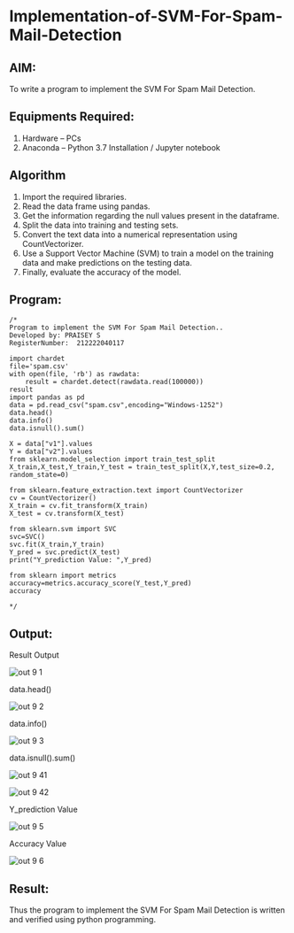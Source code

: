 # Implementation-of-SVM-For-Spam-Mail-Detection

## AIM:
To write a program to implement the SVM For Spam Mail Detection.

## Equipments Required:
1. Hardware – PCs
2. Anaconda – Python 3.7 Installation / Jupyter notebook

## Algorithm
1. Import the required libraries.
2. Read the data frame using pandas.
3. Get the information regarding the null values present in the dataframe.
4. Split the data into training and testing sets.
5. Convert the text data into a numerical representation using CountVectorizer.
6. Use a Support Vector Machine (SVM) to train a model on the training data and make predictions on the testing data.
7. Finally, evaluate the accuracy of the model.

## Program:
```
/*
Program to implement the SVM For Spam Mail Detection..
Developed by: PRAISEY S
RegisterNumber:  212222040117

import chardet 
file='spam.csv'
with open(file, 'rb') as rawdata: 
    result = chardet.detect(rawdata.read(100000))
result
import pandas as pd
data = pd.read_csv("spam.csv",encoding="Windows-1252")
data.head()
data.info()
data.isnull().sum()

X = data["v1"].values
Y = data["v2"].values
from sklearn.model_selection import train_test_split
X_train,X_test,Y_train,Y_test = train_test_split(X,Y,test_size=0.2, random_state=0)

from sklearn.feature_extraction.text import CountVectorizer
cv = CountVectorizer()
X_train = cv.fit_transform(X_train)
X_test = cv.transform(X_test)

from sklearn.svm import SVC
svc=SVC()
svc.fit(X_train,Y_train)
Y_pred = svc.predict(X_test)
print("Y_prediction Value: ",Y_pred)

from sklearn import metrics
accuracy=metrics.accuracy_score(Y_test,Y_pred)
accuracy

*/
```

## Output:

Result Output

![out 9 1](https://github.com/PRAISEYSOLOMON/Implementation-of-SVM-For-Spam-Mail-Detection/assets/119394259/340c9a3d-ee19-4acc-8551-3c6aee7a860e)

data.head()

![out 9 2](https://github.com/PRAISEYSOLOMON/Implementation-of-SVM-For-Spam-Mail-Detection/assets/119394259/abe960ff-fe56-417d-9344-49ada6110841)

data.info()

![out 9 3](https://github.com/PRAISEYSOLOMON/Implementation-of-SVM-For-Spam-Mail-Detection/assets/119394259/ae6c5157-48ac-44eb-9e92-569a2ea2e688)

data.isnull().sum()

![out 9 41](https://github.com/PRAISEYSOLOMON/Implementation-of-SVM-For-Spam-Mail-Detection/assets/119394259/aa03fa82-43a8-454e-8a8a-c8b3bba9ab64)

![out 9 42](https://github.com/PRAISEYSOLOMON/Implementation-of-SVM-For-Spam-Mail-Detection/assets/119394259/dec78e2e-0c70-4fc9-918c-a8425a53d5ee)

Y_prediction Value

![out 9 5](https://github.com/PRAISEYSOLOMON/Implementation-of-SVM-For-Spam-Mail-Detection/assets/119394259/fc8d3169-52de-4908-a3f3-4966654fd21b)

Accuracy Value

![out 9 6](https://github.com/PRAISEYSOLOMON/Implementation-of-SVM-For-Spam-Mail-Detection/assets/119394259/c8fd6381-999e-4bae-aedc-78988d75bfc3)


## Result:
Thus the program to implement the SVM For Spam Mail Detection is written and verified using python programming.
